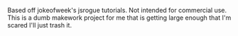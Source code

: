 Based off jokeofweek's jsrogue tutorials. Not intended for commercial use.
This is a dumb makework project for me that is getting large enough that I'm scared I'll just trash it.
